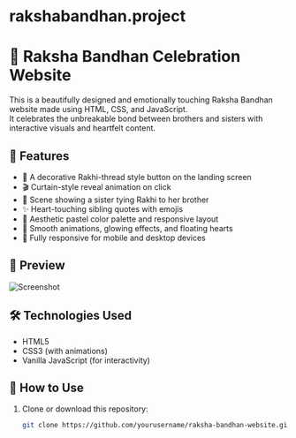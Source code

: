 # rakshabandhan.project

# 🌸 Raksha Bandhan Celebration Website

This is a beautifully designed and emotionally touching Raksha Bandhan website made using HTML, CSS, and JavaScript.  
It celebrates the unbreakable bond between brothers and sisters with interactive visuals and heartfelt content.

## 🎁 Features

- 🧵 A decorative Rakhi-thread style button on the landing screen
- 🎬 Curtain-style reveal animation on click
- 💖 Scene showing a sister tying Rakhi to her brother
- ✨ Heart-touching sibling quotes with emojis
- 🎨 Aesthetic pastel color palette and responsive layout
- 💫 Smooth animations, glowing effects, and floating hearts
- 📱 Fully responsive for mobile and desktop devices

## 📸 Preview

![Screenshot](screenshot.png) <!-- You can add your own screenshot image later -->

## 🛠️ Technologies Used

- HTML5
- CSS3 (with animations)
- Vanilla JavaScript (for interactivity)

## 🚀 How to Use

1. Clone or download this repository:
   ```bash
   git clone https://github.com/yourusername/raksha-bandhan-website.git
